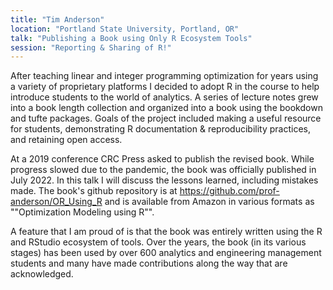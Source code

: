 ```yaml
---
title: "Tim Anderson"
location: "Portland State University, Portland, OR"
talk: "Publishing a Book using Only R Ecosystem Tools"
session: "Reporting & Sharing of R!"
---
```


After teaching linear and integer programming optimization for years using a variety of proprietary platforms I decided to adopt R in the course to help introduce students to the world of analytics.  A series of lecture notes grew into a book length collection and organized into a book using the bookdown and tufte packages. Goals of the project included making a useful resource for students, demonstrating R documentation & reproducibility practices, and retaining open access. 

At a 2019 conference CRC Press asked to publish the revised book. While progress slowed due to the pandemic, the book was officially published in July 2022.  In this talk I will discuss the lessons learned, including mistakes made.  The book's github repository is at https://github.com/prof-anderson/OR_Using_R and is available from Amazon in various formats as ""Optimization Modeling using R"".  

A feature that I am proud of is that the book was entirely written using the R and RStudio ecosystem of tools. Over the years, the book (in its various stages) has been used by over 600 analytics and engineering management students and many have made contributions along the way that are acknowledged.